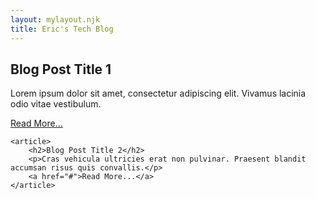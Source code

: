 ```yaml
---
layout: mylayout.njk
title: Eric's Tech Blog
---
```


<main class="container">
    <article>
        <h2>Blog Post Title 1</h2>
        <p>Lorem ipsum dolor sit amet, consectetur adipiscing elit. Vivamus lacinia odio vitae vestibulum.</p>
        <a href="#">Read More...</a>
    </article>

    <article>
        <h2>Blog Post Title 2</h2>
        <p>Cras vehicula ultricies erat non pulvinar. Praesent blandit accumsan risus quis convallis.</p>
        <a href="#">Read More...</a>
    </article>

</main>
